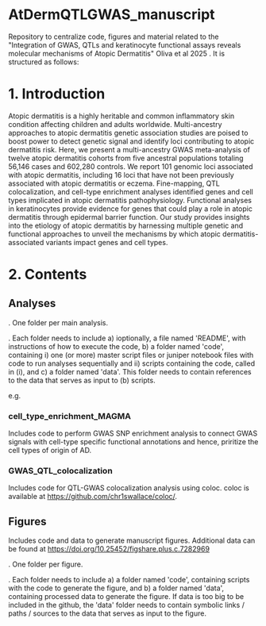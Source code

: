 # AtDermQTLGWAS_manuscript

Repository to centralize code, figures and material related to the "Integration of GWAS, QTLs and keratinocyte functional assays reveals molecular mechanisms of Atopic Dermatitis" Oliva et al 2025 . It is structured as follows:

# 1. Introduction
Atopic dermatitis is a highly heritable and common inflammatory skin condition affecting children and adults worldwide. Multi-ancestry approaches to atopic dermatitis genetic association studies are poised to boost power to detect genetic signal and identify loci contributing to atopic dermatitis risk. Here, we present a multi-ancestry GWAS meta-analysis of twelve atopic dermatitis cohorts from five ancestral populations totaling 56,146 cases and 602,280 controls. We report 101 genomic loci associated with atopic dermatitis, including 16 loci that have not been previously associated with atopic dermatitis or eczema. Fine-mapping, QTL colocalization, and cell-type enrichment analyses identified genes and cell types implicated in atopic dermatitis pathophysiology. Functional analyses in keratinocytes provide evidence for genes that could play a role in atopic dermatitis through epidermal barrier function. Our study provides insights into the etiology of atopic dermatitis by harnessing multiple genetic and functional approaches to unveil the mechanisms by which atopic dermatitis-associated variants impact genes and cell types.

# 2. Contents

## Analyses
. One folder per main analysis.

. Each folder needs to include a) ioptionally, a file named 'README', with instructions of how to execute the code, b) a folder named 'code', containing i) one (or more) master script files or juniper notebook files with code to run analyses sequentially and ii) scripts containing the code, called in (i), and c) a folder named 'data'. This folder needs to contain references to the data that serves as input to (b) scripts.

e.g.
### cell_type_enrichment_MAGMA
Includes code to perform GWAS SNP enrichment analysis to connect GWAS signals with cell-type specific functional annotations and hence, priritize the cell types of origin of AD.

### GWAS_QTL_colocalization
Includes code for QTL-GWAS colocalization analysis using coloc. coloc is available at https://github.com/chr1swallace/coloc/.

## Figures
Includes code and data to generate manuscript figures. Additional data can be found at https://doi.org/10.25452/figshare.plus.c.7282969

. One folder per figure.

. Each folder needs to include a) a folder named 'code', containing scripts with the code to generate the figure, and b) a folder named 'data',  containing processed data to generate the figure. If data is too big to be included in the github, the 'data' folder needs to contain symbolic links / paths / sources to the data that serves as input to the figure.
